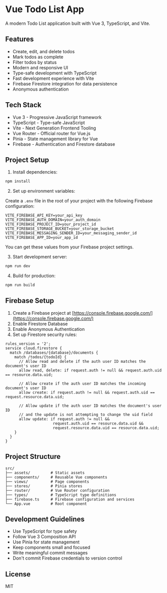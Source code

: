 # Vue Todo List App

A modern Todo List application built with Vue 3, TypeScript, and Vite.

## Features

- Create, edit, and delete todos
- Mark todos as complete
- Filter todos by status
- Modern and responsive UI
- Type-safe development with TypeScript
- Fast development experience with Vite
- Firebase Firestore integration for data persistence
- Anonymous authentication

## Tech Stack

- Vue 3 - Progressive JavaScript framework
- TypeScript - Type-safe JavaScript
- Vite - Next Generation Frontend Tooling
- Vue Router - Official router for Vue.js
- Pinia - State management library for Vue
- Firebase - Authentication and Firestore database

## Project Setup

1. Install dependencies:

```bash
npm install
```

2. Set up environment variables:

Create a `.env` file in the root of your project with the following Firebase configuration:

```
VITE_FIREBASE_API_KEY=your_api_key
VITE_FIREBASE_AUTH_DOMAIN=your_auth_domain
VITE_FIREBASE_PROJECT_ID=your_project_id
VITE_FIREBASE_STORAGE_BUCKET=your_storage_bucket
VITE_FIREBASE_MESSAGING_SENDER_ID=your_messaging_sender_id
VITE_FIREBASE_APP_ID=your_app_id
```

You can get these values from your Firebase project settings.

3. Start development server:

```bash
npm run dev
```

4. Build for production:

```bash
npm run build
```

## Firebase Setup

1. Create a Firebase project at [https://console.firebase.google.com/](https://console.firebase.google.com/)
2. Enable Firestore Database
3. Enable Anonymous Authentication
4. Set up Firestore security rules:

```
rules_version = '2';
service cloud.firestore {
  match /databases/{database}/documents {
    match /todos/{todoId} {
      // Allow read and delete if the auth user ID matches the document's user ID
      allow read, delete: if request.auth != null && request.auth.uid == resource.data.uid;

      // Allow create if the auth user ID matches the incoming document's user ID
      allow create: if request.auth != null && request.auth.uid == request.resource.data.uid;

      // Allow update if the auth user ID matches the document's user ID
      // and the update is not attempting to change the uid field
      allow update: if request.auth != null &&
                     request.auth.uid == resource.data.uid &&
                     request.resource.data.uid == resource.data.uid;
    }
  }
}
```

## Project Structure

```
src/
├── assets/         # Static assets
├── components/     # Reusable Vue components
├── views/          # Page components
├── stores/         # Pinia stores
├── router/         # Vue Router configuration
├── types/          # TypeScript type definitions
├── firebase.ts     # Firebase configuration and services
└── App.vue         # Root component
```

## Development Guidelines

- Use TypeScript for type safety
- Follow Vue 3 Composition API
- Use Pinia for state management
- Keep components small and focused
- Write meaningful commit messages
- Don't commit Firebase credentials to version control

## License

MIT
